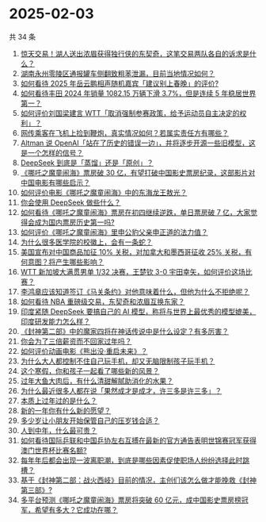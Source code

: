 # 2025-02-03

共 34 条

<!-- BEGIN ZHIHUVIDEO -->
<!-- 最后更新时间 Mon Feb 03 2025 01:10:07 GMT+0800 (China Standard Time) -->
1. [惊天交易！湖人送出浓眉获得独行侠的东契奇，这笔交易两队各自的诉求是什么？](https://www.zhihu.com/question/11100482508)
1. [湖南永州零陵区通报罐车侧翻致粗苯泄漏，目前当地情况如何？](https://www.zhihu.com/question/11047457008)
1. [如何看待 2025 年岳云鹏相声随机嘉宾「建议别上春晚」的评价?](https://www.zhihu.com/question/10774664131)
1. [如何看待丰田 2024 年销量 1082.15 万辆下滑 3.7%，但是连续 5 年稳居世界第一？](https://www.zhihu.com/question/10883806491)
1. [如何评价刘国梁建言 WTT「取消强制参赛政策，给予运动员自主决定的权利」？](https://www.zhihu.com/question/11123415003)
1. [网传乘客在飞机上捡到鞭炮，真实情况如何？若属实责任方有哪些？](https://www.zhihu.com/question/11043638610)
1. [Altman 说 OpenAI「站在了历史的错误一边」，并将逐步开源一些旧模型，这是一个怎样的信号？](https://www.zhihu.com/question/11023058217)
1. [DeepSeek 到底是「蒸馏」还是「原创」？](https://www.zhihu.com/question/10936733131)
1. [《哪吒之魔童闹海》票房破 30 亿，有望打破中国影史票房纪录，这部影片对中国电影有哪些启示？](https://www.zhihu.com/question/11118999094)
1. [如何评价电影《哪吒之魔童闹海》中的东海龙王敖光？](https://www.zhihu.com/question/10974672476)
1. [你会使用 DeepSeek 做些什么？](https://www.zhihu.com/question/10740617696)
1. [如何看待《哪吒之魔童闹海》票房在初四继续逆跌，单日票房破 7 亿，大家觉得会成为国内票房历史第一吗?](https://www.zhihu.com/question/11065800912)
1. [如何评价《哪吒之魔童闹海》里申公豹父亲申正道的法力值？](https://www.zhihu.com/question/11014473972)
1. [为什么很多医学院的校徽上，会有一条蛇？](https://www.zhihu.com/question/10884443593)
1. [美国宣布对中国商品加征 10% 关税，对加拿大和墨西哥征收 25% 关税，有何意图？将产生哪些影响？](https://www.zhihu.com/question/11082824643)
1. [WTT 新加坡大满贯男单 1/32 决赛，王楚钦 3-0 宇田幸矢，如何评价这场比赛？](https://www.zhihu.com/question/11122931533)
1. [李鸿章应该知道签订《马关条约》对他意味着什么，但他为什么不拒绝呢？](https://www.zhihu.com/question/645111426)
1. [如何看待 NBA 重磅级交易，东契奇和浓眉互换东家？](https://www.zhihu.com/question/11104055673)
1. [印度紧随 DeepSeek 要搞自己的 AI 模型，称将与世界上最优秀的模型媲美，印度研发能力怎么样？](https://www.zhihu.com/question/11035884730)
1. [《封神第二部》中的魔家四将在神话传说中是什么设定？有多厉害？](https://www.zhihu.com/question/10825511907)
1. [你会为了三倍薪资而不回家过年吗？](https://www.zhihu.com/question/10921838540)
1. [如何评价动画电影《熊出没·重启未来》？](https://www.zhihu.com/question/10693993729)
1. [为什么大人都控制不住自己玩手机，却又无脑限制孩子玩手机？](https://www.zhihu.com/question/11054654730)
1. [这个寒假，你和孩子一起看了哪些新的风景？](https://www.zhihu.com/question/9509612837)
1. [过年大鱼大肉后，有什么清甜解腻助消化的水果？](https://www.zhihu.com/question/10071363525)
1. [为什么最近很多人都在说「果然成才是成才，许三多是许三多」？](https://www.zhihu.com/question/611298085)
1. [本质上过年过的是什么？](https://www.zhihu.com/question/10722400147)
1. [新的一年你有什么新的愿望？](https://www.zhihu.com/question/10649794233)
1. [多少岁让小朋友开始保管自己的压岁钱合适？](https://www.zhihu.com/question/10664371318)
1. [人到中年，什么最可贵？](https://www.zhihu.com/question/706886646)
1. [如何看待国际乒联和中国乒协左右互搏在最新的官方通告表明世锦赛冠军获得澳门世界杯比赛名额?](https://www.zhihu.com/question/11119706354)
1. [每年年后都会出现一波离职潮，到底是哪些因素促使职场人纷纷选择此时跳槽？](https://www.zhihu.com/question/9741061450)
1. [基于《封神第二部：战火西岐》目前的情况，主创们该怎么做才能挽救《封神第三部》?](https://www.zhihu.com/question/10955003315)
1. [多平台预测《哪吒之魔童闹海》票房将突破 60 亿元，成中国影史票房榜冠军，希望有多大？它成功在哪？](https://www.zhihu.com/question/11034354133)
<!-- END ZHIHUVIDEO -->
